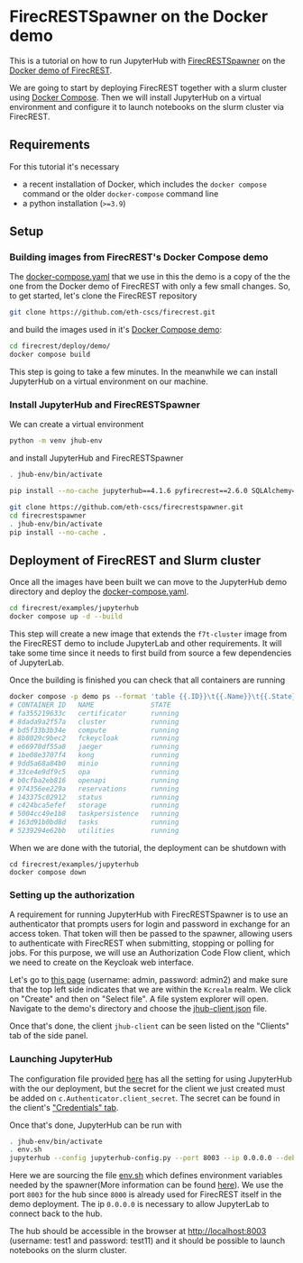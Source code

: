 # FirecRESTSpawner on the Docker demo


This is a tutorial on how to run JupyterHub with [FirecRESTSpawner](https://github.com/eth-cscs/firecrestspawner) on the [Docker demo of FirecREST](https://github.com/eth-cscs/firecrest/tree/master/deploy/demo).

We are going to start by deploying FirecREST together with a slurm cluster using [Docker Compose](https://docs.docker.com/compose).
Then we will install JupyterHub on a virtual environment and configure it to launch notebooks on the slurm cluster via FirecREST.


## Requirements

For this tutorial it's necessary
 * a recent installation of Docker, which includes the `docker compose` command or the older `docker-compose` command line
 * a python installation (`>=3.9`)


## Setup


### Building images from FirecREST's Docker Compose demo

The [docker-compose.yaml](docker-compose.yaml) that we use in this the demo is a copy of the the one from the Docker demo of FirecREST with only a few small changes.
So, to get started, let's clone the FirecREST repository

```bash
git clone https://github.com/eth-cscs/firecrest.git
```

and build the images used in it's [Docker Compose demo](https://github.com/eth-cscs/firecrest/tree/master/deploy/demo):

```bash
cd firecrest/deploy/demo/
docker compose build
```

This step is going to take a few minutes. In the meanwhile we can install JupyterHub on a virtual environment on our machine.


### Install JupyterHub and FirecRESTSpawner

We can create a virtual environment

```bash
python -m venv jhub-env
```

and install JupyterHub and FirecRESTSpawner

```bash
. jhub-env/bin/activate

pip install --no-cache jupyterhub==4.1.6 pyfirecrest==2.6.0 SQLAlchemy==1.4.52 oauthenticator==16.3.1 python-hostlist==1.23.0

git clone https://github.com/eth-cscs/firecrestspawner.git
cd firecrestspawner
. jhub-env/bin/activate
pip install --no-cache .
```

## Deployment of FirecREST and Slurm cluster

Once all the images have been built we can move to the JupyterHub demo directory and deploy the [docker-compose.yaml](docker-compose.yaml).

```bash
cd firecrest/examples/jupyterhub 
docker compose up -d --build
```

This step will create a new image that extends the `f7t-cluster` image from the FirecREST demo to include JupyterLab and other requirements.
It will take some time since it needs to first build from source a few dependencies of JupyterLab.

Once the building is finished you can check that all containers are running

```bash
docker compose -p demo ps --format 'table {{.ID}}\t{{.Name}}\t{{.State}}'
# CONTAINER ID   NAME              STATE
# fa355219633c   certificator      running
# 8dada9a2f57a   cluster           running
# bd5f33b3b34e   compute           running
# 8b8029c9bec2   fckeycloak        running
# e66970df55a8   jaeger            running
# 1be08e3707f4   kong              running
# 9dd5a68a84b0   minio             running
# 33ce4e9df9c5   opa               running
# b0cfba2eb816   openapi           running
# 974356ee229a   reservations      running
# 143375c02912   status            running
# c424bca5efef   storage           running
# 5004cc49e1b8   taskpersistence   running
# 163d91b0bd8d   tasks             running
# 5239294e62bb   utilities         running
```

When we are done with the tutorial, the deployment can be shutdown with

```
cd firecrest/examples/jupyterhub
docker compose down
```

### Setting up the authorization

A requirement for running JupyterHub with FirecRESTSpawner is to use an authenticator that prompts users for login and password in exchange for an access token.
That token will then be passed to the spawner, allowing users to authenticate with FirecREST when submitting, stopping or polling for jobs.
For this purpose, we will use an Authorization Code Flow client, which we need to create on the Keycloak web interface.

Let's go to [this page](http://localhost:8080/auth/admin/master/console/#/realms/kcrealm/clients) (username: admin, password: admin2) and make sure that the top left side indicates that we are within the `Kcrealm` realm.
We click on "Create" and then on "Select file".
A file system explorer will open.
Navigate to the demo's directory and choose the [jhub-client.json](jhub-client.json) file.

Once that's done, the client `jhub-client` can be seen listed on the "Clients" tab of the side panel.


### Launching JupyterHub

The configuration file provided [here](jupyterhub-config.py) has all the setting for using JupyterHub with the our deployment, but the secret for the client we just created must be added on `c.Authenticator.client_secret`.
The secret can be found in the client's ["Credentials" tab](http://localhost:8080/auth/admin/master/console/#/realms/kcrealm/clients/f969b69d-4aec-4646-bdbe-09a268f52111/credentials).

Once that's done, JupyterHub can be run with

```bash
. jhub-env/bin/activate
. env.sh 
jupyterhub --config jupyterhub-config.py --port 8003 --ip 0.0.0.0 --debug
```
Here we are sourcing the file [env.sh](env.sh) which defines environment variables needed by the spawner(More information can be found [here](https://firecrestspawner.readthedocs.io/en/latest/authentication.html)).
We use the port `8003` for the hub since `8000` is already used for FirecREST itself in the demo deployment.
The ip `0.0.0.0` is necessary to allow JupyterLab to connect back to the hub.

The hub should be accessible in the browser at [http://localhost:8003](http://localhost:8003/) (username: test1 and password: test11) and it should be possible to launch notebooks on the slurm cluster.
